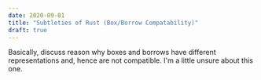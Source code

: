 ```yaml
---
date: 2020-09-01
title: "Subtleties of Rust (Box/Borrow Compatability)"
draft: true
---
```


Basically, discuss reason why boxes and borrows have different representations and, hence are not compatible.  I'm a little unsure about this one.
